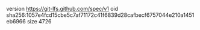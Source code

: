 version https://git-lfs.github.com/spec/v1
oid sha256:1057e4fcd15cbe5c7af71172c41f6839d28cafbecf6757044e210a1451eb6966
size 4726
